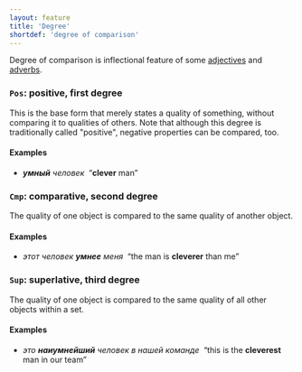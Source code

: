 ```yaml
---
layout: feature
title: 'Degree'
shortdef: 'degree of comparison'
---
```


Degree of comparison is inflectional feature of some
[adjectives](ru-pos/ADJ) and [adverbs](ru-pos/ADV).

### `Pos`: positive, first degree

This is the base form that merely states a quality of something,
without comparing it to qualities of others. Note that although this
degree is traditionally called "positive", negative properties can be
compared, too.

#### Examples

* _<b>умный</b> человек&nbsp;_ “<b>clever</b> man”

### `Cmp`: comparative, second degree

The quality of one object is compared to the same quality of another
object.

#### Examples

* _этот человек <b>умнее</b> меня&nbsp;_ “the man is <b>cleverer</b> than me”

### `Sup`: superlative, third degree

The quality of one object is compared to the same quality of all other
objects within a set.

#### Examples

* _это <b>наиумнейший</b> человек в нашей команде&nbsp;_ “this is the <b>cleverest</b> man in our team”
<!-- Interlanguage links updated Út zář 29 20:43:01 CEST 2020 -->
